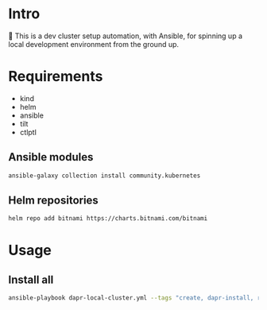 # Intro

🚧 This is a dev cluster setup automation, with Ansible, for spinning up a local development environment from the ground up.

# Requirements

- kind
- helm
- ansible
- tilt
- ctlptl

## Ansible modules
```bash
ansible-galaxy collection install community.kubernetes
```

## Helm repositories

```bash
helm repo add bitnami https://charts.bitnami.com/bitnami
```

# Usage

## Install all

```bash
ansible-playbook dapr-local-cluster.yml --tags "create, dapr-install, redis-install, zipkin-install, dapr-components-install"
```
